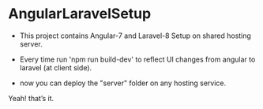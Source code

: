 # AngularLaravelSetup
- This project contains Angular-7 and Laravel-8 Setup on shared hosting server.

- Every time run 'npm run build-dev' to reflect UI changes from angular to laravel (at client side).

- now you can deploy the "server" folder on any hosting service.

Yeah! that’s it.